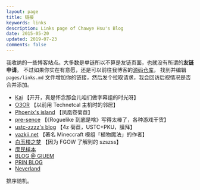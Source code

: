 ```yaml
---
layout: page
title: 链接
keywords: links
description: Links page of Chawye Hsu's Blog
date: 2015-05-20
updated: 2019-07-23
comments: false
---
```


我收纳的一些博客站点。大多数是单链所以不算是友链页面，也就没有所谓的**友链申请**。
不过如果你实在有意愿，还是可以前往我博客的[源码仓库](https://github.com/h404bi/www.h404bi.com)，
找到并编辑 `pages/links.md` 文件增加你的链接，然后发个拉取请求，我会回访后视情况是否合并添加。

 - [Kai](https://kclu.net) 【开开，真是怀念那会儿咱们做字幕组的时光呀】
 - [O3OR](http://o3or.com) 【以前用 Technetcal 主机时的邻居】
 - [Phoenix's island](https://blog.phoenixlzx.com) 【凤凰卷菊苣】
 - [pre-sence](http://pre-sence.com) 【《Roguelike 到底是啥》写得太棒了，各种游戏干货】
 - [ustc-zzzz's blog](http://blog.ustc-zzzz.net) 【4z 菊苣，USTC+PKU，膜拜】
 - [vazkii.net](https://vazkii.net) 【著名 Mineccraft 模组「植物魔法」的作者】
 - [白玉楼之梦](http://blog.hakugyokurou.net) 【因为 FGOW 了解到的 szszss】
 - [庶民样本](https://egoist.moe)
 - [BLOG @ GIUEM](https://www.giuem.com)
 - [PRIN BLOG](https://printempw.github.io)
 - [Neverland](https://type.cyhsu.xyz)
 
 排序随机。
 

